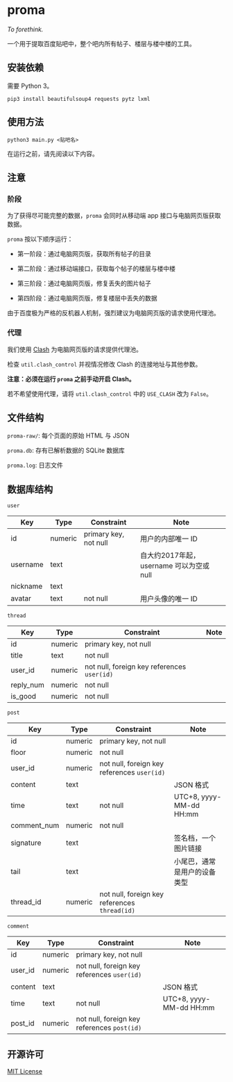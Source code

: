 # proma

_To forethink._

一个用于提取百度贴吧中，整个吧内所有帖子、楼层与楼中楼的工具。

## 安装依赖

需要 Python 3。

`pip3 install beautifulsoup4 requests pytz lxml`

## 使用方法

`python3 main.py <贴吧名>`

在运行之前，请先阅读以下内容。

## 注意

### 阶段

为了获得尽可能完整的数据，`proma` 会同时从移动端 app 接口与电脑网页版获取数据。

`proma` 按以下顺序运行：

- 第一阶段：通过电脑网页版，获取所有帖子的目录

- 第二阶段：通过移动端接口，获取每个帖子的楼层与楼中楼

- 第三阶段：通过电脑网页版，修复丢失的图片帖子

- 第四阶段：通过电脑网页版，修复楼层中丢失的数据

由于百度极为严格的反机器人机制，强烈建议为电脑网页版的请求使用代理池。

### 代理

我们使用 [Clash](https://github.com/Dreamacro/clash) 为电脑网页版的请求提供代理池。

检查 `util.clash_control` 并视情况修改 Clash 的连接地址与其他参数。

__注意：必须在运行 `proma` 之前手动开启 Clash。__

若不希望使用代理，请将 `util.clash_control` 中的 `USE_CLASH` 改为 `False`。

## 文件结构

`proma-raw/`: 每个页面的原始 HTML 与 JSON

`proma.db`: 存有已解析数据的 SQLite 数据库

`proma.log`: 日志文件

## 数据库结构

`user`

|Key|Type|Constraint|Note|
|-|-|-|-|
|id|numeric|primary key, not null|用户的内部唯一 ID|
|username|text||自大约2017年起，username 可以为空或 null|
|nickname|text|||
|avatar|text|not null|用户头像的唯一 ID|

`thread`

|Key|Type|Constraint|Note|
|-|-|-|-|
|id|numeric|primary key, not null||
|title|text|not null||
|user_id|numeric|not null, foreign key references `user(id)`||
|reply_num|numeric|not null||
|is_good|numeric|not null||

`post`

|Key|Type|Constraint|Note|
|-|-|-|-|
|id|numeric|primary key, not null||
|floor|numeric|not null||
|user_id|numeric|not null, foreign key references `user(id)`||
|content|text||JSON 格式|
|time|text|not null|UTC+8, yyyy-MM-dd HH:mm|
|comment_num|numeric|not null||
|signature|text||签名档，一个图片链接|
|tail|text||小尾巴，通常是用户的设备类型|
|thread_id|numeric|not null, foreign key references `thread(id)`||

`comment`

|Key|Type|Constraint|Note|
|-|-|-|-|
|id|numeric|primary key, not null||
|user_id|numeric|not null, foreign key references `user(id)`||
|content|text||JSON 格式|
|time|text|not null|UTC+8, yyyy-MM-dd HH:mm|
|post_id|numeric|not null, foreign key references `post(id)`||

## 开源许可

[MIT License](https://opensource.org/licenses/MIT)
